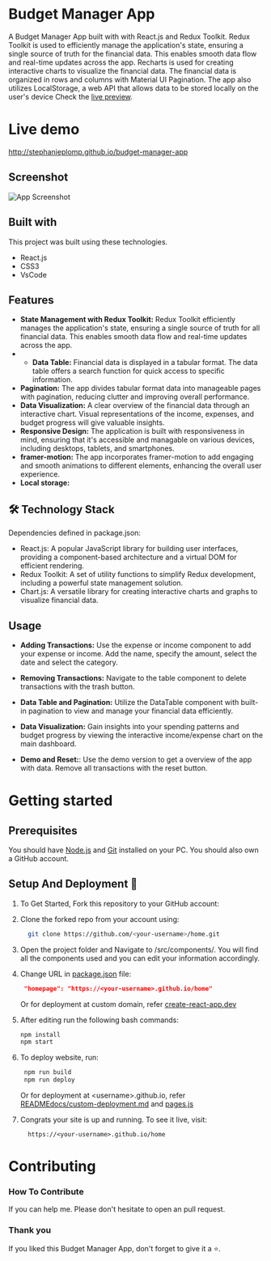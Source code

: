 
# Budget Manager App

A Budget Manager App built with with React.js and Redux Toolkit. Redux Toolkit is used to efficiently manage the application's state, ensuring a single source of truth for the financial data. This enables smooth data flow and real-time updates across the app. Recharts is used for creating interactive charts to visualize the financial data. The financial data is organized in rows and columns with Material UI Pagination. The app also utilizes LocalStorage, a web API that allows data to be stored locally on the user's device
Check the [live preview](http://stephanieplomp.github.io).

# Live demo

http://stephanieplomp.github.io/budget-manager-app

## Screenshot

![App Screenshot](https://stephanieplomp.github.io/static/media/budgetManager.223856d050002f8f1ff2.png)

## Built with

This project was built using these technologies.

- React.js
- CSS3
- VsCode

## Features

- **State Management with Redux Toolkit:** Redux Toolkit efficiently manages the application's state, ensuring a single source of truth for all financial data. This enables smooth data flow and real-time updates across the app.
- - **Data Table:** Financial data is displayed in a tabular format. The data table offers a search function for quick access to specific information.
- **Pagination:** The app divides tabular format data into manageable pages with pagination, reducing clutter and improving overall performance.
- **Data Visualization:** A clear overview of the financial data through an interactive chart. Visual representations of the income, expenses, and budget progress will give valuable insights.
- **Responsive Design:** The application is built with responsiveness in mind, ensuring that it's accessible and managable on various devices, including desktops, tablets, and smartphones.
- **framer-motion:** The app incorporates framer-motion to add engaging and smooth animations to different elements, enhancing the overall user experience.
- **Local storage:**

## 🛠️ Technology Stack 

Dependencies defined in package.json:

- React.js: A popular JavaScript library for building user interfaces, providing a component-based architecture and a virtual DOM for efficient rendering.
- Redux Toolkit: A set of utility functions to simplify Redux development, including a powerful state management solution.
- Chart.js: A versatile library for creating interactive charts and graphs to visualize financial data.

## Usage

- **Adding Transactions:** Use the expense or income component to add your expense or income. Add the name, specify the amount, select the date and select the category.

- **Removing Transactions:** Navigate to the table component to delete transactions with the trash button. 

- **Data Table and Pagination:** Utilize the DataTable component with built-in pagination to view and manage your financial data efficiently.

- **Data Visualization:** Gain insights into your spending patterns and budget progress by viewing the interactive income/expense chart on the main dashboard.
  
- **Demo and Reset:**: Use the demo version to get a overview of the app with data. Remove all transactions with the reset button.
  

# Getting started

## Prerequisites 

You should have [Node.js](https://nodejs.org/en/) and [Git](https://git-scm.com/) installed on your PC. You should also own a GitHub account.


## Setup And Deployment 🔧

1. To Get Started, Fork this repository to your GitHub account:
2. Clone the forked repo from your account using:

   ```bash
     git clone https://github.com/<your-username>/home.git
   ```

3. Open the project folder and Navigate to /src/components/. You will find all the components used and you can edit your information accordingly.

4. Change URL in [package.json](./package.json) file:

   ```json
    "homepage": "https://<your-username>.github.io/home"
   ```

   Or for deployment at custom domain, refer [create-react-app.dev](https://create-react-app.dev/docs/deployment/#step-1-add-homepage-to-packagejson)

5. After editing run the following bash commands:

   ```bash
   npm install
   npm start
   ```

6. To deploy website, run:

   ```bash
    npm run build
    npm run deploy
   ```

   Or for deployment at \<username>.github.io, refer [READMEdocs/custom-deployment.md](./READMEdocs/custom-deployment.md) and [pages.js](./pages.js)

7. Congrats your site is up and running. To see it live, visit:

   ```https
     https://<your-username>.github.io/home
   ```

# Contributing

### How To Contribute 

If you can help me.
Please don't hesitate to open an pull request.

### Thank you
If you liked this Budget Manager App, don't forget to give it a ⭐.
